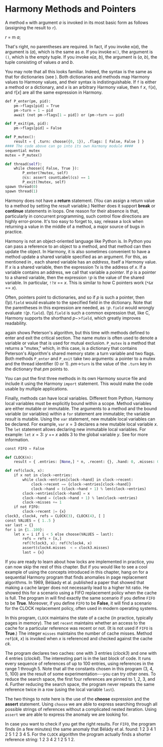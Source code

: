 
# Harmony Methods and Pointers 

A method `m` with argument $a$ is invoked in its most basic form as
follows (assigning the result to `r`).

$r$ = m $a$;

That's right, no parentheses are required. In fact, if you invoke
`m`($a$), the argument is ($a$), which is the same as $a$. If you invoke
`m()`, the argument is `()`, which is the empty tuple. If you invoke
`m`($a$, $b$), the argument is ($a$, $b$), the tuple consisting of
values $a$ and $b$.

You may note that all this looks familiar. Indeed, the syntax is the
same as that for dictionaries (see ). Both dictionaries and methods map
Harmony values to Harmony values, and their syntax is indistinguishable.
If `f` is either a method or a dictionary, and $x$ is an arbitrary
Harmony value, then `f` $x$, `f`($x$), and `f`\[$x$\] are all the same
expression in Harmony.


```python
def P_enter(pm, pid):
    pm->flags[pid] = True
    pm->turn = 1 – pid
    await (not pm->flags[1 – pid]) or (pm->turn == pid)

def P_exit(pm, pid):
    pm->flags[pid] = False

def P_mutex():
    result = { .turn: choose({0, 1}), .flags: [ False, False ] }
#### The code above can go into its own Harmony module ####
sequential mutex
mutex = P_mutex()

def thread(self):
    while choose({ False, True }):
        P_enter(?mutex, self)
        @cs: assert countLabel(cs) == 1
        P_exit(?mutex, self)
spawn thread(0)
spawn thread(1)
```

Harmony does not have a **return** statement. (You can assign a return
value to a method by setting the *result* variable.) Neither does it
support **break** or **continue** statements in loops. One reason for
their absence is that, particularly in concurrent programming, such
control flow directions are highly error-prone. It's too easy to forget
to, say, release a lock when returning a value in the middle of a
method, a major source of bugs in practice.

Harmony is not an object-oriented language like Python is. In Python you
can pass a reference to an object to a method, and that method can then
update the object. In Harmony, it is also sometimes convenient to have a
method update a shared variable specified as an argument. For this, as
mentioned in , each shared variable has an *address*, itself a Harmony
value. If $x$ is a shared variable, then the expression ?$x$ is the
address of $x$. If a variable contains an address, we call that variable
a *pointer*. If $p$ is a pointer to a shared variable, then the
expression `!`$p$ is the value of the shared variable. In particular,
`!?`$x$ == $x$. This is similar to how C pointers work (`*&`$x$ == $x$).

Often, pointers point to dictionaries, and so if $p$ is such a pointer,
then $(!p).\mathtt{field}$ would evaluate to the specified field in the
dictionary. Note that the parentheses in this expression are needed, as
`!`*p*`.field` would wrongly evaluate `!`(*p*`.field`).
$(!p).\mathtt{field}$ is such a common expression that, like C, Harmony
supports the shorthand $p-$$>$`field`, which greatly improves
readability.

again shows Peterson's algorithm, but this time with methods defined to
enter and exit the critical section. The name *mutex* is often used to
denote a variable or value that is used for mutual exclusion. `P_mutex`
is a method that returns a "mutex," which, in this case, is a dictionary
that contains Peterson's Algorithm's shared memory state: a turn
variable and two flags. Both methods `P_enter` and `P_exit` take two
arguments: a pointer to a mutex and the thread identifier (0 or 1).
$\mathit{pm}$->$\mathtt{turn}$ is the value of the `.turn`
key in the dictionary that *pm* points to.

You can put the first three methods in its own Harmony source file and
include it using the Harmony `import` statement. This would make the
code usable by multiple applications.

Finally, methods can have local variables. Different from Python,
Harmony local variables must be explicitly bound within a scope. Method
variables are either mutable or immutable. The arguments to a method and
the bound variable (or variables) within a `for` statement are
immutable; the variable *result* is mutable. Using the `var` statement,
new mutable local variables can be declared. For example, `var` $x = 3$
declares a new mutable local variable $x$. The `let` statement allows
declaring new immutable local variables. For example: `let` $x = 3$: $y$
$+$$=$ $x$ adds 3 to the global variable $y$. See for more information.


```python
const FIFO = False

def CLOCK(n):
    result = { .entries: [None,] * n, .recent: {}, .hand: 0, .misses: 0 }

def ref(clock, x):
    if x not in clock->entries:
        while clock->entries[clock->hand] in clock->recent:
            clock->recent –= {clock->entries[clock->hand]}
            clock->hand = (clock->hand + 1) % len(clock->entries)
        clock->entries[clock->hand] = x
        clock->hand = (clock->hand + 1) % len(clock->entries)
        clock->misses += 1
    if not FIFO:
        clock->recent |= {x}
clock3, clock4, refs = CLOCK(3), CLOCK(4), [ ]
const VALUES = { 1..5 }
var last = {}
for i in {1..100}:
    let x = i if i < 5 else choose(VALUES – last):
        refs = refs + [x,]
        ref(?clock3, x); ref(?clock4, x)
        assert(clock4.misses  < = clock3.misses)
        last = {x}
```

If you are ready to learn about how locks are implemented in practice,
you can now skip the rest of this chapter. But if you would like to see
a cool example of using the concepts introduced in this chapter, hang on
for a sequential Harmony program that finds anomalies in page
replacement algorithms. In 1969, Béláady et al. published a
paper that showed that making a cache larger does not
necessarily lead to a higher hit ratio. He showed this for a scenario
using a FIFO replacement policy when the cache is full. The program in
will find exactly the same scenario if you define `FIFO` to be **True**.
Moreover, if you define `FIFO` to be **False**, it will find a scenario
for the CLOCK replacement policy, often used in modern
operating systems.

In this program, `CLOCK` maintains the state of a cache (in practice,
typically pages in memory). The set `recent` maintains whether an access
to the cache for a particular reference was recent or not. (It is not
used if `FIFO` is **True**.) The integer `misses` maintains the number
of cache misses. Method `ref`(*ck*, $x$) is invoked when $x$ is
referenced and checked against the cache *ck*.

The program declares two caches: one with 3 entries (*clock3*) and one
with 4 entries (*clock4*). The interesting part is in the last block of
code. It runs every sequence of references of up to 100 entries, using
references in the range 1 through 5. Note that all the constants chosen
in this program (3, 4, 5, 100) are the result of some
experimentation---you can try other ones. To reduce the search space,
the first four references are pinned to 1, 2, 3, and 4. Further reducing
the search space, the program never repeats the same reference twice in
a row (using the local variable `last`).

The two things to note here is the use of the **choose** expression and
the **assert** statement. Using `choose` we are able to express
searching through all possible strings of references without a
complicated nested iteration. Using `assert` we are able to express the
anomaly we are looking for.

In case you want to check if you get the right results. For `FIFO`, the
program finds (in a few minutes) the same anomaly that Bélády et al.
found: 1 2 3 4 1 2 5 1 2 3 4 5. For the `CLOCK` algorithm the program
actually finds a shorter reference string: 1 2 3 4 2 1 2 5 1 2.
